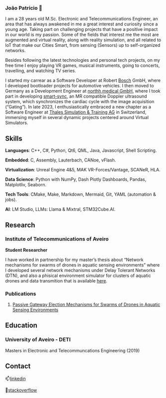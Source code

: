 ### João Patrício 👋

I am a 28 years old M.Sc. Electronic and Telecommunications Engineer, an area that has always awakened in me a great interest and curiosity since a young age. 
Taking part on challenging projects that have a positive impact in our world is my passion. 
Some of the fields that interest me the most are augmented and virtual reality, along with reality simulation, and all related to IoT that make our Cities Smart, from sensing (Sensors) up to self-organized networks.

Besides following the latest technologies and personal tech projects, on my free time I enjoy playing VR games, musical instruments, going to concerts, travelling, and watching TV series.

I started my carrear as a Software Developer at Robert [Bosch](https://www.bosch.com/) GmbH, where I developed bootloader projects for automotive vehicles.
I then moved to Germany as a Development Engineer at [northh medical GmbH](https://www.northh.de/), where I took part in developing [smart-sync](https://www.northh.de/smart-sync), an MR compatible Doppler ultrasound system, which synchronizes the cardiac cycle with the image acquisition (“Gating”). 
In late 2023, I enthusiastically embraced a new chapter as a Software Engineer at [Thales Simulation & Training AG](https://www.thalesgroup.com/en/markets/specific-solutions/training-simulation) in Switzerland, immersing myself in several dynamic projects centered around Virtual Simulators.

## Skills
**Languages**: C++, C#, Python, Qt6, QML, Java, Javascript, Shell Scripting.

**Embedded**: C, Assembly, Lauterbach, CANoe, vFlash.

**Virtualization**: Unreal Engine 4&5, MAK VR-Forces/Vantage, SCANeR, HLA.

**Data Science**: Python with NumPy,  Dash Plotly Dashboards, Pandas, Matplotliv, Seaborn.

**Tech Tools**: CMake, Make, Markdown, Mermaid, Git, YAML (automation & jobs).

**AI**: LM Studio, LLMs: Llama & Mixtral, STM32Cube.AI.


## Research

### Institute of Telecommunications of Aveiro
**Student Researcher**

I have worked in partnership for my master’s thesis about
“Network mechanisms for swarms of drones in aquatic sensing
environments” where I developed several network mechanisms under Delay Tolerant Networks (DTN), and also a phisical environment simulator for clusters of aquatic drones and data transmition that is available [here](https://github.com/joaobcpatricio/OPAQS).

### Publications
1. [Passive Gateway Election Mechanisms for Swarms of Drones in Aquatic Sensing Environments](https://ieeexplore.ieee.org/document/9239468)

## Education
### University of Aveiro - DETI
Masters in Electronic and Telecommuncations Engineering (2019)

## Contact
<!--### University of Aveiro - DETI -->
📫[linkedin](https://www.linkedin.com/in/joaobcpatricio/)

👯[stackoverflow](https://stackoverflow.com/users/11299409/jo%c3%a3o-p)

<!--
**joaobcpatricio/joaobcpatricio** is a ✨ _special_ ✨ repository because its `README.md` (this file) appears on your GitHub profile.

Here are some ideas to get you started:

- 🔭 I’m currently working on ...
- 🌱 I’m currently learning ...
- 👯 I’m looking to collaborate on ...
- 🤔 I’m looking for help with ...
- 💬 Ask me about ...
- 📫 How to reach me: ...
- 😄 Pronouns: ...
- ⚡ Fun fact: ...
-->
